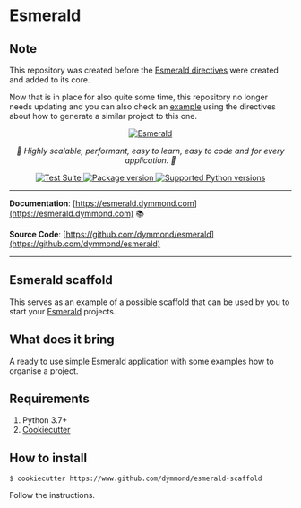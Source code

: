 # Esmerald

## Note

This repository was created before the [Esmerald directives](https://www.esmerald.dev/directives/) were created and added
to its core. 

Now that is in place for also quite some time, this repository no longer needs updating and you can also check an [example](https://www.esmerald.dev/examples/)
using the directives about how to generate a similar project to this one.

<p align="center">
  <a href="https://esmerald.dev"><img src="https://res.cloudinary.com/dymmond/image/upload/v1673619342/esmerald/img/logo-gr_z1ot8o.png" alt='Esmerald'></a>
</p>

<p align="center">
    <em>🚀 Highly scalable, performant, easy to learn, easy to code and for every application. 🚀</em>
</p>

<p align="center">

<a href="https://github.com/dymmond/esmerald/workflows/Test%20Suite/badge.svg?event=push&branch=main" target="_blank">
    <img src="https://github.com/dymmond/esmerald/workflows/Test%20Suite/badge.svg?event=push&branch=main" alt="Test Suite">
</a>

<a href="https://pypi.org/project/esmerald" target="_blank">
    <img src="https://img.shields.io/pypi/v/esmerald?color=%2334D058&label=pypi%20package" alt="Package version">
</a>

<a href="https://pypi.org/project/esmerald" target="_blank">
    <img src="https://img.shields.io/pypi/pyversions/esmerald.svg?color=%2334D058" alt="Supported Python versions">
</a>
</p>

---

**Documentation**: [https://esmerald.dymmond.com](https://esmerald.dymmond.com) 📚

**Source Code**: [https://github.com/dymmond/esmerald](https://github.com/dymmond/esmerald)

---

## Esmerald scaffold

This serves as an example of a possible scaffold that can be used by you to start your
[Esmerald](https://esmerald.dymmond.com) projects.

## What does it bring

A ready to use simple Esmerald application with some examples how to organise a project.

## Requirements

1. Python 3.7+
2. [Cookiecutter](https://cookiecutter.readthedocs.io/en/stable/)

## How to install

```shell
$ cookiecutter https://www.github.com/dymmond/esmerald-scaffold
```

Follow the instructions.

